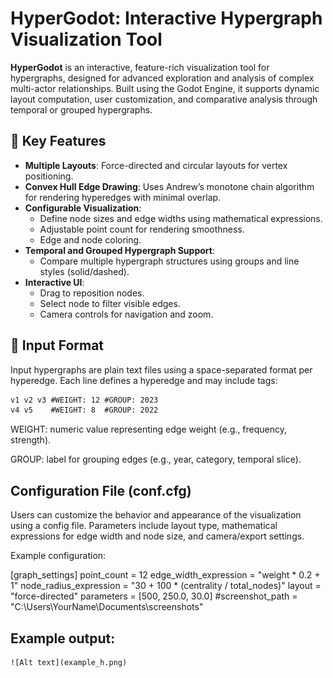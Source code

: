 # HyperGodot: Interactive Hypergraph Visualization Tool

**HyperGodot** is an interactive, feature-rich visualization tool for hypergraphs, designed for advanced exploration and analysis of complex multi-actor relationships. Built using the Godot Engine, it supports dynamic layout computation, user customization, and comparative analysis through temporal or grouped hypergraphs.

## 🧠 Key Features

- **Multiple Layouts**: Force-directed and circular layouts for vertex positioning.
- **Convex Hull Edge Drawing**: Uses Andrew’s monotone chain algorithm for rendering hyperedges with minimal overlap.
- **Configurable Visualization**:
  - Define node sizes and edge widths using mathematical expressions.
  - Adjustable point count for rendering smoothness.
  - Edge and node coloring.
- **Temporal and Grouped Hypergraph Support**:
  - Compare multiple hypergraph structures using groups and line styles (solid/dashed).
- **Interactive UI**:
  - Drag to reposition nodes.
  - Select node to filter visible edges.
  - Camera controls for navigation and zoom.

## 📁 Input Format

Input hypergraphs are plain text files using a space-separated format per hyperedge. Each line defines a hyperedge and may include tags:

```txt
v1 v2 v3 #WEIGHT: 12 #GROUP: 2023
v4 v5    #WEIGHT: 8  #GROUP: 2022
```
WEIGHT: numeric value representing edge weight (e.g., frequency, strength).

GROUP: label for grouping edges (e.g., year, category, temporal slice).

## Configuration File (conf.cfg)

Users can customize the behavior and appearance of the visualization using a config file. Parameters include layout type, mathematical expressions for edge width and node size, and camera/export settings.

Example configuration:

[graph_settings]
point_count = 12
edge_width_expression = "weight * 0.2 + 1"
node_radius_expression = "30 + 100 * (centrality / total_nodes)"
layout = "force-directed"
parameters = [500, 250.0, 30.0]
#screenshot_path = "C:\\Users\\YourName\\Documents\\screenshots"

## Example output:
	![Alt text](example_h.png)

